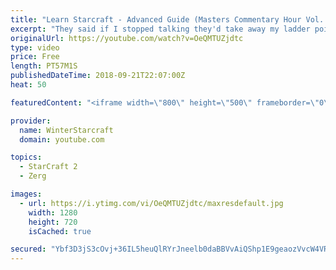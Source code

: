 ```yaml
---
title: "Learn Starcraft - Advanced Guide (Masters Commentary Hour Vol. 1)"
excerpt: "They said if I stopped talking they'd take away my ladder points. Next one I upload will have more terran/toss blame RNGesus."
originalUrl: https://youtube.com/watch?v=OeQMTUZjdtc
type: video
price: Free
length: PT57M1S
publishedDateTime: 2018-09-21T22:07:00Z
heat: 50

featuredContent: "<iframe width=\"800\" height=\"500\" frameborder=\"0\" src=\"https://www.youtube.com/embed/OeQMTUZjdtc\" allow=\"accelerometer; autoplay; encrypted-media; gyroscope; picture-in-picture\" allowfullscreen></iframe>"

provider:
  name: WinterStarcraft
  domain: youtube.com

topics:
  - StarCraft 2
  - Zerg

images:
  - url: https://i.ytimg.com/vi/OeQMTUZjdtc/maxresdefault.jpg
    width: 1280
    height: 720
    isCached: true

secured: "Ybf3D3jS3cOvj+36IL5heuQlRYrJneelb0daBBVvAiQShp1E9geaozVvcW4VRZ9Hchp2Os+GsjQZmt1hc9VYVhtZLLDs7h64Bw+VfkmZ5yI+ZOnAlU6veRKm5l3LKJNmqAYKcdxpuo+RujlRCdg5mu5GwGxmWK1iQckhExFXNk8o8a+6FdFO2XBsg+Y0qvajpV5JanMYQLDDsf7oB1s8J98gGixB0M4C0EPYl27dFXLn1Dm9BfY7HfoSonYvlcdzY5Ctn3iWjkXeFC6/9TP4TNLHan6IQ7tdUyT97uzB7a46hDPHEhWqDVAmzIzvTNEvs1dFzNAmB3XVVYiFRtcNQYTQHsSAMJGE4SWAoXGtZK+yJn13jaagnx+O1kqxQuhhZEk8sh6AGkMU5Vcog5tzrQXMHDHLyZezCPFqNKNcWA0=;h5Gm89qlTri7oNIFl6vhnQ=="
---
```


